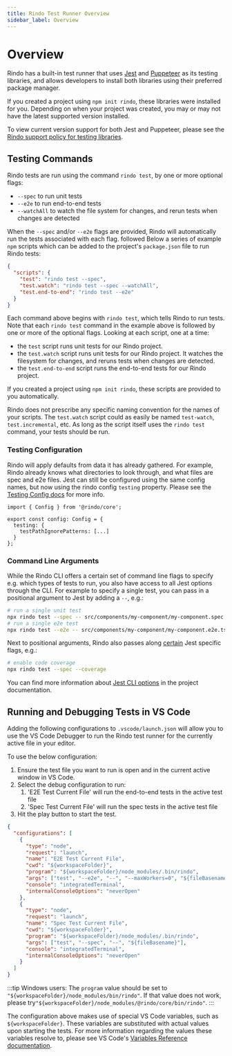 ```yaml
---
title: Rindo Test Runner Overview
sidebar_label: Overview
---
```


# Overview

Rindo has a built-in test runner that uses [Jest](https://jestjs.io/) and [Puppeteer](https://pptr.dev/) as its testing libraries, and allows developers to install both libraries using their preferred package manager.

If you created a project using `npm init rindo`, these libraries were installed for you. Depending on when your project was created, you may or may not have the latest supported version installed.

To view current version support for both Jest and Puppeteer, please see the [Rindo support policy for testing libraries](../../reference/support-policy.md#testing-libraries).

## Testing Commands

Rindo tests are run using the command `rindo test`, by one or more optional flags:

- `--spec` to run unit tests
- `--e2e` to run end-to-end tests
- `--watchAll` to watch the file system for changes, and rerun tests when changes are detected

When the `--spec` and/or `--e2e` flags are provided, Rindo will automatically run the tests associated with each flag.
followed
Below a series of example `npm` scripts which can be added to the project's `package.json` file to run Rindo tests:

```json
{
  "scripts": {
    "test": "rindo test --spec",
    "test.watch": "rindo test --spec --watchAll",
    "test.end-to-end": "rindo test --e2e"
  }
}
```

Each command above begins with `rindo test`, which tells Rindo to run tests. Note that each `rindo test` command
in the example above is followed by one or more of the optional flags. Looking at each script, one at a time:

- the `test` script runs unit tests for our Rindo project.
- the `test.watch` script runs unit tests for our Rindo project. It watches the filesystem for changes, and reruns
  tests when changes are detected.
- the `test.end-to-end` script runs the end-to-end tests for our Rindo project.

If you created a project using `npm init rindo`, these scripts are provided to you automatically.

Rindo does not prescribe any specific naming convention for the names of your scripts. The `test.watch` script could as easily be named `test-watch`, `test.incremental`, etc. As long as the script itself uses the `rindo test` command, your tests should be run.

### Testing Configuration

Rindo will apply defaults from data it has already gathered. For example, Rindo already knows what directories to look through, and what files are spec and e2e files. Jest can still be configured using the same config names, but now using the rindo config `testing` property. Please see the [Testing Config docs](./02-config.md) for more info.

```tsx
import { Config } from '@rindo/core';

export const config: Config = {
  testing: {
    testPathIgnorePatterns: [...]
  }
};
```

### Command Line Arguments

While the Rindo CLI offers a certain set of command line flags to specify e.g. which types of tests to run, you also have access to all Jest options through the CLI. For example to specify a single test, you can pass in a positional argument to Jest by adding a `--`, e.g.:

```sh
# run a single unit test
npx rindo test --spec -- src/components/my-component/my-component.spec.ts
# run a single e2e test
npx rindo test --e2e -- src/components/my-component/my-component.e2e.ts
```

Next to positional arguments, Rindo also passes along [certain](https://github.com/familyjs/rindo/blob/1fade6dcf2b0543e2102d8237435d034126a411e/src/cli/config-flags.ts#L38-L85) Jest specific flags, e.g.:

```sh
# enable code coverage
npx rindo test --spec --coverage
```

You can find more information about [Jest CLI options](https://jestjs.io/docs/cli) in the project documentation.

## Running and Debugging Tests in VS Code

Adding the following configurations to `.vscode/launch.json` will allow you to use the VS Code Debugger to run the Rindo test runner for the currently active file in your editor.

To use the below configuration:

1. Ensure the test file you want to run is open and in the current active window in VS Code.
2. Select the debug configuration to run:
   1. 'E2E Test Current File' will run the end-to-end tests in the active test file
   2. 'Spec Test Current File' will run the spec tests in the active test file
3. Hit the play button to start the test.

```json title=".vscode/launch.json"
{
  "configurations": [
    {
      "type": "node",
      "request": "launch",
      "name": "E2E Test Current File",
      "cwd": "${workspaceFolder}",
      "program": "${workspaceFolder}/node_modules/.bin/rindo",
      "args": ["test", "--e2e", "--", "--maxWorkers=0", "${fileBasename}"],
      "console": "integratedTerminal",
      "internalConsoleOptions": "neverOpen"
    },
    {
      "type": "node",
      "request": "launch",
      "name": "Spec Test Current File",
      "cwd": "${workspaceFolder}",
      "program": "${workspaceFolder}/node_modules/.bin/rindo",
      "args": ["test", "--spec", "--", "${fileBasename}"],
      "console": "integratedTerminal",
      "internalConsoleOptions": "neverOpen"
    }
  ]
}
```

:::tip
Windows users: The `program` value should be set to `"${workspaceFolder}/node_modules/bin/rindo"`.
If that value does not work, please try`"${workspaceFolder}/node_modules/@rindo/core/bin/rindo"`.
:::

The configuration above makes use of special VS Code variables, such as `${workspaceFolder}`. These variables are substituted with actual values upon starting the tests. For more information regarding the values these variables resolve to, please see VS Code's [Variables Reference documentation](https://code.visualstudio.com/docs/editor/variables-reference).
